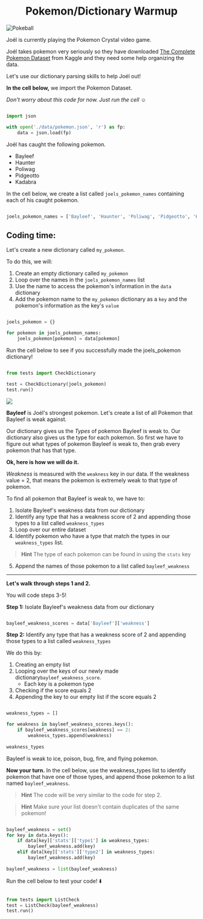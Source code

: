 
<center> <h1>Pokemon/Dictionary Warmup</h1> </center>

![Pokeball](https://encrypted-tbn0.gstatic.com/images?q=tbn%3AANd9GcSvFguv_4hYhwny0d7KdBcFYHYCZ0j2uEBtr3aYmJHqNKecqEsi&usqp=CAU)

Joél is currently playing the Pokemon Crystal video game. 

Joél takes pokemon very seriously so they have downloaded [The Complete Pokemon Dataset](https://www.kaggle.com/rounakbanik/pokemon) from Kaggle and they need some help organizing the data.

Let's use our dictionary parsing skills to help Joél out!

**In the cell below,** we import the Pokemon Dataset.

*Don't worry about this code for now. Just run the cell ☺️*


```python

import json

with open('./data/pokemon.json', 'r') as fp:
    data = json.load(fp)
```

Joél has caught the following pokemon.
- Bayleef 
- Haunter
- Poliwag
- Pidgeotto
- Kadabra

In the cell below, we create a list called ```joels_pokemon_names``` containing each of his caught pokemon.


```python

joels_pokemon_names = ['Bayleef', 'Haunter', 'Poliwag', 'Pidgeotto', 'Kadabra']
```

## Coding time:

Let's create a new dictionary called ```my_pokemon```. 

To do this, we will:
1. Create an empty dictionary called ```my_pokemon```
2. Loop over the names in the ```joels_pokemon_names``` list
3. Use the name to access the pokemon's information in the ```data``` dictionary
4. Add the pokemon name to the ```my_pokemon``` dictionary as a ```key``` and the pokemon's information as the key's ```value```


```python

joels_pokemon = {}

for pokemon in joels_pokemon_names:
    joels_pokemon[pokemon] = data[pokemon]
```

Run the cell below to see if you successfully made the joels_pokemon dictionary!


```python

from tests import CheckDictionary

test = CheckDictionary(joels_pokemon)
test.run()
```

![](https://gamepress.gg/pokemonmasters/sites/pokemonmasters/files/styles/300h/public/2019-08/pm0153_00_bayleaf_256.ktx.png?itok=Tr7OMsm1)

**Bayleef** is Joél's strongest pokemon. Let's create a list of all Pokemon that Bayleef is weak against.

Our dictionary gives us the *Types* of pokemon Bayleef is weak to. Our dictionary also gives us the type for each pokemon. So first we have to figure out what types of pokemon Bayleef is weak to, then grab every pokemon that has that type.

**Ok, here is how we will do it.**

*Weakness* is measured with the ```weakness``` key in our data. If the weakness value = 2, that means the pokemon is extremely weak to that type of pokemon. 

To find all pokemon that Bayleef is weak to, we have to:
1. Isolate Bayleef's weakness data from our dictionary
2. Identify any type that has a weakness score of 2 and appending those types to a list called ```weakness_types```
3. Loop over our entire dataset
4. Identify pokemon who have a type that match the types in our ```weakness_types``` list.
> **Hint** The type of each pokemon can be found in using the ```stats``` key
5. Append the names of those pokemon to a list called ```bayleef_weakness```

-----------------

**Let's walk through steps 1 and 2.**

You will code steps 3-5!

**Step 1:** Isolate Bayleef's weakness data from our dictionary


```python

bayleef_weakness_scores = data['Bayleef']['weakness']
```

**Step 2:** Identify any type that has a weakness score of 2 and appending those types to a list called ```weakness_types```


We do this by:
1. Creating an empty list
2. Looping over the keys of our newly made dictionary```bayleef_weakness_score```.
    - Each key is a pokemon type
3. Checking if the score equals 2
4. Appending the key to our empty list if the score equals 2


```python

weakness_types = []

for weakness in bayleef_weakness_scores.keys():
    if bayleef_weakness_scores[weakness] == 2:
        weakness_types.append(weakness)
        
weakness_types
```

Bayleef is weak to ice, poison, bug, fire, and flying pokemon. 


**Now your turn.** In the cell below, use the weakness_types list to identify pokemon that have one of those types, and append those pokemon to a list named ```bayleef_weakness```. 

>**Hint** The code will be very similar to the code for step 2.

>**Hint** Make sure your list doesn't contain duplicates of the same pokemon!


```python

bayleef_weakness = set()
for key in data.keys():
    if data[key]['stats']['type1'] in weakness_types:
        bayleef_weakness.add(key)
    elif data[key]['stats']['type2'] in weakness_types:
        bayleef_weakness.add(key)
        
bayleef_weakness = list(bayleef_weakness)
```

Run the cell below to test your code! ⬇️


```python

from tests import ListCheck
test = ListCheck(bayleef_weakness)
test.run()
```
